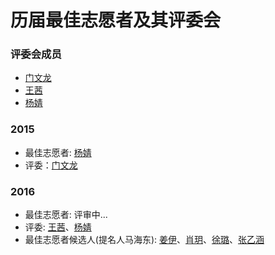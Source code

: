 # 历届最佳志愿者及其评委会


### 评委会成员  

* [门文龙](http://www.ikuku.cn/user/fengdian)
* [王茜](http://www.ikuku.cn/name/11481)
* [杨婧](http://www.ikuku.cn/name/10836)  

### 2015 
* 最佳志愿者: [杨婧](http://www.ikuku.cn/name/10836)  
* 评委：[门文龙](http://www.ikuku.cn/user/fengdian)

### 2016 
* 最佳志愿者: 评审中...
* 评委: [王茜](http://www.ikuku.cn/name/11481)、[杨婧](http://www.ikuku.cn/name/10836)  
* 最佳志愿者候选人(提名人马海东): [姜伊](http://www.ikuku.cn/name/11917)、[肖玥](http://www.ikuku.cn/name/11795)、[徐璐](http://www.ikuku.cn/name/10976)、[张乙涵](http://www.ikuku.cn/name/11925)

